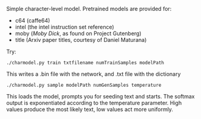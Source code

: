 Simple character-level model. Pretrained models are provided for:

* c64 (caffe64)
* intel (the intel instruction set reference)
* moby (*Moby Dick*, as found on Project Gutenberg)
* title (Arxiv paper titles, courtesy of Daniel Maturana)

Try:

    ./charmodel.py train txtfilename numTrainSamples modelPath

This writes a .bin file with the network, and .txt file with the dictionary

    ./charmodel.py sample modelPath numGenSamples temperature

This loads the model, prompts you for seeding text and starts. The softmax
output is exponentiated according to the temperature parameter. High 
values produce the most likely text, low values act more uniformly.
